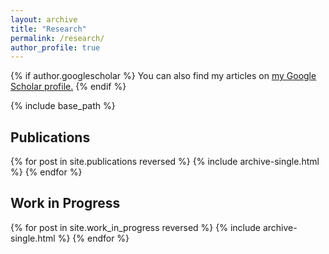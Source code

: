 ```yaml
---
layout: archive
title: "Research"
permalink: /research/
author_profile: true
---
```


{% if author.googlescholar %}
  You can also find my articles on <u><a href="{{author.googlescholar}}">my Google Scholar profile</a>.</u>
{% endif %}

{% include base_path %}

<h2>Publications</h2>
{% for post in site.publications reversed %}
  {% include archive-single.html %}
{% endfor %}

<h2>Work in Progress</h2>
{% for post in site.work_in_progress reversed %}
  {% include archive-single.html %}
{% endfor %}
